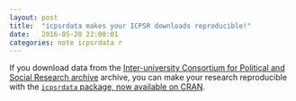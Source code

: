 ```yaml
---
layout: post
title:  "icpsrdata makes your ICPSR downloads reproducible!"
date:   2016-05-20 22:00:01
categories: note icpsrdata r
---
```


If you download data from the [Inter-university Consortium for Political and Social Research archive](http://www.icpsr.umich.edu) archive, you can make your research reproducible with the [`icpsrdata` package, now available on CRAN](https://cran.r-project.org/web/packages/icpsrdata/index.html). 

